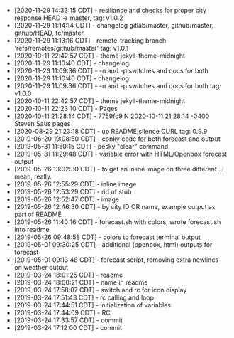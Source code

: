 * [2020-11-29 14:33:15 CDT] - resiliance and checks for proper city response HEAD -> master, tag: v1.0.2
* [2020-11-29 11:14:14 CDT] - changelog gitlab/master, github/master, github/HEAD, fc/master
* [2020-11-29 11:13:16 CDT] - remote-tracking branch 'refs/remotes/github/master' tag: v1.0.1
* [2020-10-11 22:42:57 CDT] - theme jekyll-theme-midnight
* [2020-11-29 11:10:40 CDT] - changelog
* [2020-11-29 11:09:36 CDT] - -n and -p switches and docs for both
* [2020-11-29 11:10:40 CDT] - changelog
* [2020-11-29 11:09:36 CDT] - -n and -p switches and docs for both tag: v1.0.0
* [2020-10-11 22:42:57 CDT] - theme jekyll-theme-midnight
* [2020-10-11 22:23:10 CDT] - Pages
* [2020-10-11 21:28:14 CDT] - 7759fc9 N 2020-10-11 21:28:14 -0400 Steven Saus         pages
* [2020-08-29 21:23:18 CDT] - up README;silence CURL tag: 0.9.9
* [2019-06-20 19:08:50 CDT] - conky code for both forecast and output
* [2019-05-31 11:50:15 CDT] - pesky "clear" command
* [2019-05-31 11:29:48 CDT] - variable error with HTML/Openbox forecast output
* [2019-05-26 13:02:30 CDT] - to get an inline image on three different...i mean, really.
* [2019-05-26 12:55:29 CDT] - inline image
* [2019-05-26 12:53:29 CDT] - rid of stub
* [2019-05-26 12:52:47 CDT] - image
* [2019-05-26 12:46:30 CDT] - by city ID OR name, example output as part of README
* [2019-05-26 11:40:16 CDT] - forecast.sh with colors, wrote forecast.sh into readme
* [2019-05-26 09:48:58 CDT] - colors to forecast terminal output
* [2019-05-01 09:30:25 CDT] - additional (openbox, html) outputs for forecast
* [2019-05-01 09:13:48 CDT] - forecast script, removing extra newlines on weather output
* [2019-03-24 18:01:25 CDT] - readme
* [2019-03-24 18:00:21 CDT] - name in readme
* [2019-03-24 17:58:07 CDT] - switch and rc for icon display
* [2019-03-24 17:51:43 CDT] - rc calling and loop
* [2019-03-24 17:44:51 CDT] - initialization of variables
* [2019-03-24 17:44:09 CDT] - RC
* [2019-03-24 17:33:57 CDT] - commit
* [2019-03-24 17:12:00 CDT] - commit
